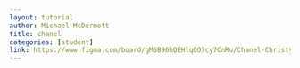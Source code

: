 ```yaml
---
layout: tutorial
author: Michael McDermott
title: chanel
categories: [student]
link: https://www.figma.com/board/gMSB96hQEHlqQO7cy7CnRu/Chanel-Christy?node-id=0-1&t=R8Tm9TT3Bf9mgATG-1
---
```

